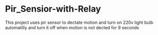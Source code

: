 # Pir_Sensior-with-Relay
This project uses pir sensor to dectate motion and turn on 220v light bulb automatilly and turn it off when motion is not dected for 9 seconds 
